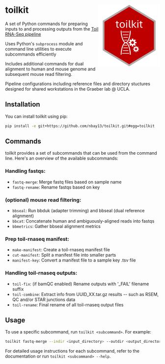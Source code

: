 # toilkit <img src="imgs/toilkit logo-1.png" align="right" width="200" height="200" />

A set of Python commands for preparing inputs to and processing outputs from the [Toil RNA-Seq pipeline](https://github.com/BD2KGenomics/toil-rnaseq)

Uses Python's `subprocess` module and command line utilities to execute subcommands efficiently

Includes additional commands for dual alignment to human and mouse genome and subsequent mouse read filtering. 

Pipeline configurations including reference files and directory stuctures designed for shared workstations in the Graeber lab @ UCLA. 

## Installation

You can install toilkit using pip:

```bash
pip install -e git+https://github.com/nbay13/toilkit.git#egg=toilkit
```

## Commands

toilkit provides a set of subcommands that can be used from the command line. Here's an overview of the available subcommands:

### Handling fastqs:
- `fastq-merge`: Merge fastq files based on sample name
- `fastq-rename`: Rename fastqs based on key

### (optional) mouse read filtering:
- `bbseal`: Run bbduk (adapter trimming) and bbseal (dual reference alignment)
- `bbcat`: Concatenate human and ambiguously-aligned reads into fastqs
- `bbmetrics`: Gather bbseal alignment metrics

### Prep toil-rnaseq manifest:
- `make-manifest`: Create a toil-rnaseq manifest file
- `cut-manifest`: Split a manifest file into smaller parts
- `manifest-key`: Convert a manifest file to a sample key .tsv file

### Handling toil-rnaseq outputs:
- `toil-fix`: (if bamQC enabled) Rename outputs with '_FAIL' filename suffix
- `toil-combine`: Extract info from UUID_XX.tar.gz results -- such as RSEM, QC and/or STAR junctions data
- `toil-rename`: Final rename of all toil-rnaseq output files

## Usage

To use a specific subcommand, run `toilkit <subcommand>`. For example:

```bash
toilkit fastq-merge --indir <input_directory> --outdir <output_directory>
```

For detailed usage instructions for each subcommand, refer to the documentation or run `toilkit <subcommand> --help`.

```
